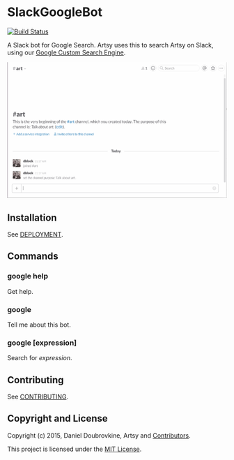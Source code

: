SlackGoogleBot
==============

[![Build Status](https://travis-ci.org/dblock/slack-google-bot.png)](https://travis-ci.org/dblock/slack-google-bot)

A Slack bot for Google Search. Artsy uses this to search Artsy on Slack, using our [Google Custom Search Engine](https://google.com/cse).

![](screenshots/artsy.gif)

## Installation

See [DEPLOYMENT](DEPLOYMENT.md).

## Commands

### google help

Get help.

### google

Tell me about this bot.

### google [expression]

Search for _expression_.

## Contributing

See [CONTRIBUTING](CONTRIBUTING.md).

## Copyright and License

Copyright (c) 2015, Daniel Doubrovkine, Artsy and [Contributors](CHANGELOG.md).

This project is licensed under the [MIT License](LICENSE.md).
